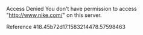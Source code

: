 Access Denied You don't have permission to access "http://www.nike.com/" on this server.

Reference #18.45b72d17.1583214478.57598463